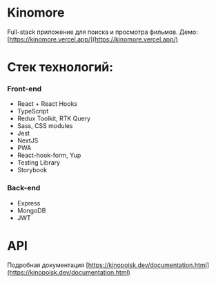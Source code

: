# Kinomore
 Full-stack приложение для поиска и просмотра фильмов. Демо: [https://kinomore.vercel.app/](https://kinomore.vercel.app/)
 
# Стек технологий:
### Front-end
  * React + React Hooks
  * TypeScript
  * Redux Toolkit, RTK Query
  * Sass, CSS modules
  * Jest
  * NextJS
  * PWA
  * React-hook-form, Yup
  * Testing Library
  * Storybook
  
### Back-end
  * Express
  * MongoDB
  * JWT

# API
 Подробная документация [https://kinopoisk.dev/documentation.html](https://kinopoisk.dev/documentation.html)